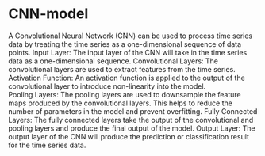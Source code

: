 # CNN-model
A Convolutional Neural Network (CNN) can be used to process time series data by treating the time series as a one-dimensional sequence of data points.
Input Layer: The input layer of the CNN will take in the time series data as a one-dimensional sequence.
Convolutional Layers: The convolutional layers are used to extract features from the time series.
Activation Function: An activation function is applied to the output of the convolutional layer to introduce non-linearity into the model.  
Pooling Layers: The pooling layers are used to downsample the feature maps produced by the convolutional layers. This helps to reduce the number of parameters in the model and prevent overfitting.
Fully Connected Layers: The fully connected layers take the output of the convolutional and pooling layers and produce the final output of the model. 
Output Layer: The output layer of the CNN will produce the prediction or classification result for the time series data.
